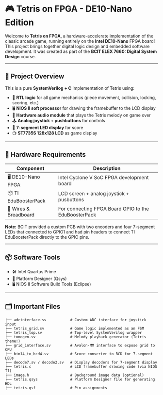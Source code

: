 # 🎮 Tetris on FPGA - DE10-Nano Edition

Welcome to **Tetris on FPGA**, a hardware-accelerate implementation of the classic arcade game, running entirely on the **Intel DE10-Nano** FPGA board! This project brings together digital logic design and embedded software development. It was created as part of the **BCIT ELEX 7660: Digital System Design** course.

---

## 🚀 Project Overview

This is a pure **SystemVerilog + C** implementation of Tetris using:

- 🧠 **RTL logic** for all game mechanics (piece movement, collision, locking, scoring, etc.)
- 🖥️ **NIOS II soft processor** for drawing the framebuffer to the LCD display
- 🎵 **Hardware audio module** that plays the Tetris melody on game over
- 🕹️ **Analog joystick + pushbuttons** for controls
- 🎯 **7-segment LED display** for score
- 📺 **ST7735S 128x128 LCD** as game display

---

## 🔧 Hardware Requirements

| Component              | Description                                      |
|------------------------|--------------------------------------------------|
| 🖥️ DE10-Nano FPGA       | Intel Cyclone V SoC FPGA development board       |
| 📦 TI EduBoosterPack   | LCD screen + analog joystick + pusbuttons   |
| 🧵 Wires & Breadboard   | For connecting FPGA Board GPIO to the EduBoosterPack |

**Note:** BCIT provided a custom PCB with two encoders and four 7-segment LEDs that connected to GPIO1 and had pin headers to connect TI EduBoosterPack directly to the GPIO pins.

---

## 📦 Software Tools

- 🛠️ Intel Quartus Prime
- 🧠 Platform Designer (Qsys)
- 🖥️ NIOS II Software Build Tools (Eclipse)

---

## 🗂️ Important Files

```plaintext
├── adcinterface.sv           # Custom ADC interface for joystick input
├── tetris_grid.sv            # Game logic implemented as an FSM
├── tetris_top.sv             # Top-level SystemVerilog wrapper
├── tonegen.sv                # Melody playback generator (Tetris theme!)
├── grid_interface.sv         # Avalon-MM interface to expose grid to CPU
├── bin14_to_bcd4.sv          # Score converter to BCD for 7-segment LEDs
├── decode7.sv / decode2.sv   # Display decoders for 7-segment display
├── tetris.c                  # LCD framebuffer drawing code (via NIOS II)
├── image.h                   # Background image data (optional)
├── tetris.qsys               # Platform Designer file for generating HDL
├── tetris.qsf                # Pin assignments
```

